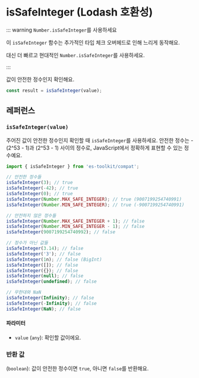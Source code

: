 # isSafeInteger (Lodash 호환성)

::: warning `Number.isSafeInteger`를 사용하세요

이 `isSafeInteger` 함수는 추가적인 타입 체크 오버헤드로 인해 느리게 동작해요.

대신 더 빠르고 현대적인 `Number.isSafeInteger`를 사용하세요.

:::

값이 안전한 정수인지 확인해요.

```typescript
const result = isSafeInteger(value);
```

## 레퍼런스

### `isSafeInteger(value)`

주어진 값이 안전한 정수인지 확인할 때 `isSafeInteger`를 사용하세요. 안전한 정수는 -(2^53 - 1)과 (2^53 - 1) 사이의 정수로, JavaScript에서 정확하게 표현할 수 있는 정수예요.

```typescript
import { isSafeInteger } from 'es-toolkit/compat';

// 안전한 정수들
isSafeInteger(3); // true
isSafeInteger(-42); // true
isSafeInteger(0); // true
isSafeInteger(Number.MAX_SAFE_INTEGER); // true (9007199254740991)
isSafeInteger(Number.MIN_SAFE_INTEGER); // true (-9007199254740991)

// 안전하지 않은 정수들
isSafeInteger(Number.MAX_SAFE_INTEGER + 1); // false
isSafeInteger(Number.MIN_SAFE_INTEGER - 1); // false
isSafeInteger(9007199254740992); // false

// 정수가 아닌 값들
isSafeInteger(3.14); // false
isSafeInteger('3'); // false
isSafeInteger(1n); // false (BigInt)
isSafeInteger([]); // false
isSafeInteger({}); // false
isSafeInteger(null); // false
isSafeInteger(undefined); // false

// 무한대와 NaN
isSafeInteger(Infinity); // false
isSafeInteger(-Infinity); // false
isSafeInteger(NaN); // false
```

#### 파라미터

- `value` (`any`): 확인할 값이에요.

### 반환 값

(`boolean`): 값이 안전한 정수이면 `true`, 아니면 `false`를 반환해요.